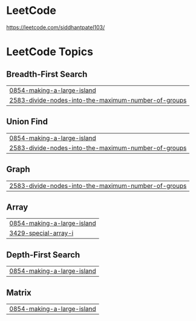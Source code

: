 # LeetCode
https://leetcode.com/siddhantpatel103/

<!---LeetCode Topics Start-->
# LeetCode Topics
## Breadth-First Search
|  |
| ------- |
| [0854-making-a-large-island](https://github.com/Siddhant103/LeetCode/tree/master/0854-making-a-large-island) |
| [2583-divide-nodes-into-the-maximum-number-of-groups](https://github.com/Siddhant103/LeetCode/tree/master/2583-divide-nodes-into-the-maximum-number-of-groups) |
## Union Find
|  |
| ------- |
| [0854-making-a-large-island](https://github.com/Siddhant103/LeetCode/tree/master/0854-making-a-large-island) |
| [2583-divide-nodes-into-the-maximum-number-of-groups](https://github.com/Siddhant103/LeetCode/tree/master/2583-divide-nodes-into-the-maximum-number-of-groups) |
## Graph
|  |
| ------- |
| [2583-divide-nodes-into-the-maximum-number-of-groups](https://github.com/Siddhant103/LeetCode/tree/master/2583-divide-nodes-into-the-maximum-number-of-groups) |
## Array
|  |
| ------- |
| [0854-making-a-large-island](https://github.com/Siddhant103/LeetCode/tree/master/0854-making-a-large-island) |
| [3429-special-array-i](https://github.com/Siddhant103/LeetCode/tree/master/3429-special-array-i) |
## Depth-First Search
|  |
| ------- |
| [0854-making-a-large-island](https://github.com/Siddhant103/LeetCode/tree/master/0854-making-a-large-island) |
## Matrix
|  |
| ------- |
| [0854-making-a-large-island](https://github.com/Siddhant103/LeetCode/tree/master/0854-making-a-large-island) |
<!---LeetCode Topics End-->